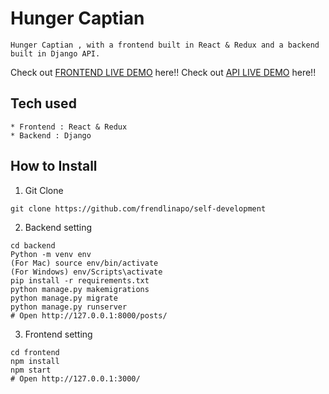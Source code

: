 # Hunger Captian
```
Hunger Captian , with a frontend built in React & Redux and a backend built in Django API.
```
Check out [FRONTEND LIVE DEMO](https://frontend-prince.herokuapp.com/) here!!
Check out [API LIVE DEMO](https://backend-prince.herokuapp.com/) here!!
## Tech used
```
* Frontend : React & Redux
* Backend : Django
```
## How to Install
1. Git Clone
```
git clone https://github.com/frendlinapo/self-development
```
2. Backend setting
```
cd backend
Python -m venv env
(For Mac) source env/bin/activate
(For Windows) env/Scripts\activate
pip install -r requirements.txt
python manage.py makemigrations
python manage.py migrate
python manage.py runserver
# Open http://127.0.0.1:8000/posts/
```
3. Frontend setting
```
cd frontend
npm install
npm start
# Open http://127.0.0.1:3000/
```

